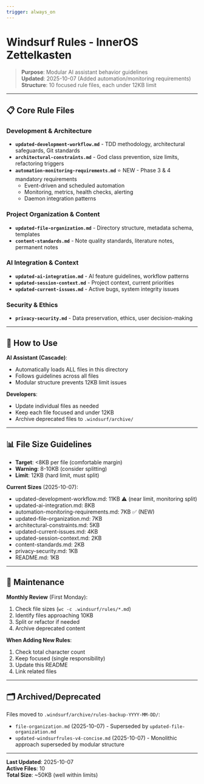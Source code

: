 ```yaml
---
trigger: always_on
---
```


# Windsurf Rules - InnerOS Zettelkasten

> **Purpose**: Modular AI assistant behavior guidelines  
> **Updated**: 2025-10-07 (Added automation/monitoring requirements)  
> **Structure**: 10 focused rule files, each under 12KB limit

---

## 📋 Core Rule Files

### Development & Architecture
- **`updated-development-workflow.md`** - TDD methodology, architectural safeguards, Git standards
- **`architectural-constraints.md`** - God class prevention, size limits, refactoring triggers
- **`automation-monitoring-requirements.md`** ⭐ NEW - Phase 3 & 4 mandatory requirements
  - Event-driven and scheduled automation
  - Monitoring, metrics, health checks, alerting
  - Daemon integration patterns

### Project Organization & Content
- **`updated-file-organization.md`** - Directory structure, metadata schema, templates
- **`content-standards.md`** - Note quality standards, literature notes, permanent notes

### AI Integration & Context
- **`updated-ai-integration.md`** - AI feature guidelines, workflow patterns
- **`updated-session-context.md`** - Project context, current priorities
- **`updated-current-issues.md`** - Active bugs, system integrity issues

### Security & Ethics
- **`privacy-security.md`** - Data preservation, ethics, user decision-making

---

## 🎯 How to Use

**AI Assistant (Cascade)**:
- Automatically loads ALL files in this directory
- Follows guidelines across all files
- Modular structure prevents 12KB limit issues

**Developers**:
- Update individual files as needed
- Keep each file focused and under 12KB
- Archive deprecated files to `.windsurf/archive/`

---

## 📊 File Size Guidelines

- **Target**: <8KB per file (comfortable margin)
- **Warning**: 8-10KB (consider splitting)
- **Limit**: 12KB (hard limit, must split)

**Current Sizes** (2025-10-07):
- updated-development-workflow.md: 11KB ⚠️ (near limit, monitoring split)
- updated-ai-integration.md: 8KB
- automation-monitoring-requirements.md: 7KB ✅ (NEW)
- updated-file-organization.md: 7KB
- architectural-constraints.md: 5KB
- updated-current-issues.md: 4KB
- updated-session-context.md: 2KB
- content-standards.md: 2KB
- privacy-security.md: 1KB
- README.md: 1KB

---

## 🔄 Maintenance

**Monthly Review** (First Monday):
1. Check file sizes (`wc -c .windsurf/rules/*.md`)
2. Identify files approaching 10KB
3. Split or refactor if needed
4. Archive deprecated content

**When Adding New Rules**:
1. Check total character count
2. Keep focused (single responsibility)
3. Update this README
4. Link related files

---

## 🗂️ Archived/Deprecated

Files moved to `.windsurf/archive/rules-backup-YYYY-MM-DD/`:
- `file-organization.md` (2025-10-07) - Superseded by `updated-file-organization.md`
- `updated-windsurfrules-v4-concise.md` (2025-10-07) - Monolithic approach superseded by modular structure

---

**Last Updated**: 2025-10-07  
**Active Files**: 10  
**Total Size**: ~50KB (well within limits)
